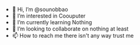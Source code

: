 - 👋 Hi, I’m @sounobbao
- 👀 I’m interested in Coouputer
- 🌱 I’m currently learning Nothing
- 💞️ I’m looking to collaborate on nothing at least
- 📫 How to reach me there isn't any way trust me
